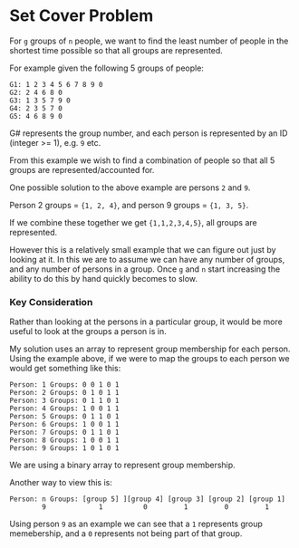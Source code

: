 # Set Cover Problem

For `g` groups of `n` people, we want to find the least number of people in the shortest time possible so that all groups are represented.

For example given the following 5 groups of people:
```
G1: 1 2 3 4 5 6 7 8 9 0
G2: 2 4 6 8 0
G3: 1 3 5 7 9 0
G4: 2 3 5 7 0
G5: 4 6 8 9 0 
```
G# represents the group number, and each person is represented by an ID (integer >= 1), e.g. `9` etc.

From this example we wish to find a combination of people so that all 5 groups are represented/accounted for.

One possible solution to the above example are persons `2` and `9`.

Person 2 groups = `{1, 2, 4}`, and person 9 groups = `{1, 3, 5}`.

If we combine these together we get `{1,1,2,3,4,5}`, all groups are represented.

However this is a relatively small example that we can figure out just by looking at it. In this we are to assume we can have any number of groups, and any number of persons in a group. Once `g` and `n` start increasing the ability to do this by hand quickly becomes to slow. 

### Key Consideration

Rather than looking at the persons in a particular group, it would be more useful to look at the groups a person is in. 

My solution uses an array to represent group membership for each person. Using the example above, if we were to map the groups to each person we would get something like this:

```                 
Person: 1 Groups: 0 0 1 0 1
Person: 2 Groups: 0 1 0 1 1
Person: 3 Groups: 0 1 1 0 1
Person: 4 Groups: 1 0 0 1 1
Person: 5 Groups: 0 1 1 0 1     
Person: 6 Groups: 1 0 0 1 1
Person: 7 Groups: 0 1 1 0 1
Person: 8 Groups: 1 0 0 1 1
Person: 9 Groups: 1 0 1 0 1
```
We are using a binary array to represent group membership. 

Another way to view this is:

```
Person: n Groups: [group 5] ][group 4] [group 3] [group 2] [group 1] 
        9             1          0         1         0         1         
```

Using person `9` as an example we can see that a `1` represents group memebership, and a `0` represents not being part of that group. 
